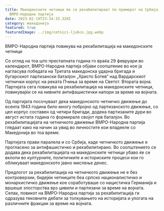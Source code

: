 ```yaml
---
title: Македонските четници ќе се рехабилитираат по примерот на Србија, велат од
  ВМРО-Народна партија
date: 2023-02-19T23:34:33.320Z
category: македонија
featured: true
featuredImage: ../img/cetnici-ljubco.jpg.webp
---
```


ВМРО-Народна партија повикува на рехабилитација на македонските четници

Со оглед на тоа што престапната година го враќа 29 февруари во календарот, ВМРО-Народна партија објави соопштение во кое ја нагласува победата на Третата македонска ударна бригада и бугарскиот партизански баталјон „Христо Ботев“ над Вардарскиот четнички корпус на реката Пчиња за време на Светот. Втората војна. Партијата сега повикува на рехабилитација на македонските четници, повикувајќи се на нивните антифашистички напори за време на војната.

Од партијата посочуваат дека македонското четничко движење до есента 1943 година било многу побројно од партизанското движење, со цел корпус составен од четири бригади, додека партизаните дури во август истата година го формирале својот прв баталјон. Во рехабилитацијата на четничкото движење ВМРО-Народна партија гледаат како на начин за увид во личностите кои владееле со Македонија во тоа време.

Партијата прави паралела и со Србија, каде четничкото движење е прогласено за антифашистичко и рехабилитирано. Во соопштението се додава дека рехабилитацијата на македонските четници убаво ќе се вклопи во културните, политичките и историските процеси кои го обликуваат македонското јавно мислење денес.

Предлогот за рехабилитација на четничкото движење не е без контроверзии, бидејќи четниците беа српско националистичко и монархистичко движење кое соработуваше со нацистичка Германија и вршеше злосторства врз цивили и партизани за време на војната. Сепак, повикот на ВМРО-Народна партија за рехабилитација ги одразува тековните дебати за толкувањето на историјата и улогата на различните фракции за време на војната.
